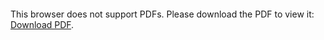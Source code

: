 <object data="https://byosko21.github.io/assets/Resume21.pdf" type="application/pdf" width="700px" height="700px">
    <embed src="https://byosko21.github.io/assets/Resume21.pdf">
        <p>This browser does not support PDFs. Please download the PDF to view it: <a href="https://byosko21.github.io/assets/Resume21.pdf">Download PDF</a>.</p>
    </embed>
</object>
